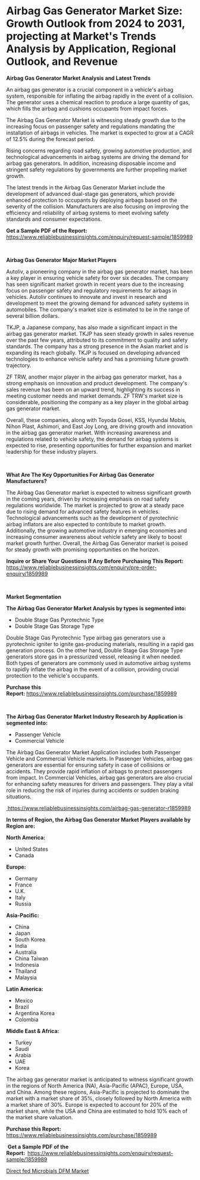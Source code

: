 <p><h1>Airbag Gas Generator Market Size: Growth Outlook from 2024 to 2031, projecting at Market's Trends Analysis by Application, Regional Outlook, and Revenue</h1></p><p><strong>Airbag Gas Generator Market Analysis and Latest Trends</strong></p>
<p><p>An airbag gas generator is a crucial component in a vehicle's airbag system, responsible for inflating the airbag rapidly in the event of a collision. The generator uses a chemical reaction to produce a large quantity of gas, which fills the airbag and cushions occupants from impact forces.</p><p>The Airbag Gas Generator Market is witnessing steady growth due to the increasing focus on passenger safety and regulations mandating the installation of airbags in vehicles. The market is expected to grow at a CAGR of 12.5% during the forecast period. </p><p>Rising concerns regarding road safety, growing automotive production, and technological advancements in airbag systems are driving the demand for airbag gas generators. In addition, increasing disposable income and stringent safety regulations by governments are further propelling market growth.</p><p>The latest trends in the Airbag Gas Generator Market include the development of advanced dual-stage gas generators, which provide enhanced protection to occupants by deploying airbags based on the severity of the collision. Manufacturers are also focusing on improving the efficiency and reliability of airbag systems to meet evolving safety standards and consumer expectations.</p></p>
<p><strong>Get a Sample PDF of the Report:&nbsp;</strong> <a href="https://www.reliablebusinessinsights.com/enquiry/request-sample/1859989">https://www.reliablebusinessinsights.com/enquiry/request-sample/1859989</a></p>
<p>&nbsp;</p>
<p><strong>Airbag Gas Generator Major Market Players</strong></p>
<p><p>Autoliv, a pioneering company in the airbag gas generator market, has been a key player in ensuring vehicle safety for over six decades. The company has seen significant market growth in recent years due to the increasing focus on passenger safety and regulatory requirements for airbags in vehicles. Autoliv continues to innovate and invest in research and development to meet the growing demand for advanced safety systems in automobiles. The company's market size is estimated to be in the range of several billion dollars.</p><p>TKJP, a Japanese company, has also made a significant impact in the airbag gas generator market. TKJP has seen steady growth in sales revenue over the past few years, attributed to its commitment to quality and safety standards. The company has a strong presence in the Asian market and is expanding its reach globally. TKJP is focused on developing advanced technologies to enhance vehicle safety and has a promising future growth trajectory.</p><p>ZF TRW, another major player in the airbag gas generator market, has a strong emphasis on innovation and product development. The company's sales revenue has been on an upward trend, highlighting its success in meeting customer needs and market demands. ZF TRW's market size is considerable, positioning the company as a key player in the global airbag gas generator market.</p><p>Overall, these companies, along with Toyoda Gosei, KSS, Hyundai Mobis, Nihon Plast, Ashimori, and East Joy Long, are driving growth and innovation in the airbag gas generator market. With increasing awareness and regulations related to vehicle safety, the demand for airbag systems is expected to rise, presenting opportunities for further expansion and market leadership for these industry players.</p></p>
<p>&nbsp;</p>
<p><strong>What Are The Key Opportunities For Airbag Gas Generator Manufacturers?</strong></p>
<p><p>The Airbag Gas Generator market is expected to witness significant growth in the coming years, driven by increasing emphasis on road safety regulations worldwide. The market is projected to grow at a steady pace due to rising demand for advanced safety features in vehicles. Technological advancements such as the development of pyrotechnic airbag inflators are also expected to contribute to market growth. Additionally, the growing automotive industry in emerging economies and increasing consumer awareness about vehicle safety are likely to boost market growth further. Overall, the Airbag Gas Generator market is poised for steady growth with promising opportunities on the horizon.</p></p>
<p><strong>Inquire or Share Your Questions If Any Before Purchasing This Report:</strong> <a href="https://www.reliablebusinessinsights.com/enquiry/pre-order-enquiry/1859989">https://www.reliablebusinessinsights.com/enquiry/pre-order-enquiry/1859989</a></p>
<p>&nbsp;</p>
<p><strong>Market Segmentation</strong></p>
<p><strong>The Airbag Gas Generator Market Analysis by types is segmented into:</strong></p>
<p><ul><li>Double Stage Gas Pyrotechnic Type</li><li>Double Stage Gas Storage Type</li></ul></p>
<p><p>Double Stage Gas Pyrotechnic Type airbag gas generators use a pyrotechnic igniter to ignite gas-producing materials, resulting in a rapid gas generation process. On the other hand, Double Stage Gas Storage Type generators store gas in a pressurized vessel, releasing it when needed. Both types of generators are commonly used in automotive airbag systems to rapidly inflate the airbag in the event of a collision, providing crucial protection to the vehicle's occupants.</p></p>
<p><strong>Purchase this Report:&nbsp;</strong><a href="https://www.reliablebusinessinsights.com/purchase/1859989">https://www.reliablebusinessinsights.com/purchase/1859989</a></p>
<p>&nbsp;</p>
<p><strong>The Airbag Gas Generator Market Industry Research by Application is segmented into:</strong></p>
<p><ul><li>Passenger Vehicle</li><li>Commercial Vehicle</li></ul></p>
<p><p>The Airbag Gas Generator Market Application includes both Passenger Vehicle and Commercial Vehicle markets. In Passenger Vehicles, airbag gas generators are essential for ensuring safety in case of collisions or accidents. They provide rapid inflation of airbags to protect passengers from impact. In Commercial Vehicles, airbag gas generators are also crucial for enhancing safety measures for drivers and passengers. They play a vital role in reducing the risk of injuries during accidents or sudden braking situations.</p></p>
<p><a href="https://www.reliablebusinessinsights.com/airbag-gas-generator-r1859989">&nbsp;https://www.reliablebusinessinsights.com/airbag-gas-generator-r1859989</a></p>
<p><strong>In terms of Region, the Airbag Gas Generator Market Players available by Region are:</strong></p>
<p>
    <p> <strong> North America: </strong>
        <ul>
            <li>United States</li>
            <li>Canada</li>
        </ul>
        </p> 
    <p> <strong> Europe: </strong>
        <ul>
            <li>Germany</li>
            <li>France</li>
            <li>U.K.</li>
            <li>Italy</li>
            <li>Russia</li>
        </ul>
        </p> 
    <p> <strong> Asia-Pacific: </strong>
        <ul>
            <li>China</li>
            <li>Japan</li>
            <li>South Korea</li>
            <li>India</li>
            <li>Australia</li>
            <li>China Taiwan</li>
            <li>Indonesia</li>
            <li>Thailand</li>
            <li>Malaysia</li>
        </ul>
        </p> 
    <p> <strong> Latin America: </strong>
        <ul>
            <li>Mexico</li>
            <li>Brazil</li>
            <li>Argentina Korea</li>
            <li>Colombia</li>
        </ul>
        </p> 
    <p> <strong> Middle East & Africa: </strong>
        <ul>
            <li>Turkey</li>
            <li>Saudi</li>
            <li>Arabia</li>
            <li>UAE</li>
            <li>Korea</li>
        </ul>
    </p>
    </p>
<p><p>The airbag gas generator market is anticipated to witness significant growth in the regions of North America (NA), Asia-Pacific (APAC), Europe, USA, and China. Among these regions, Asia-Pacific is projected to dominate the market with a market share of 35%, closely followed by North America with a market share of 30%. Europe is expected to account for 20% of the market share, while the USA and China are estimated to hold 10% each of the market share valuation.</p></p>
<p><strong>Purchase this Report: </strong><a href="https://www.reliablebusinessinsights.com/purchase/1859989">https://www.reliablebusinessinsights.com/purchase/1859989</a></p>
<p>&nbsp;<strong>Get a Sample PDF of the Report:&nbsp;&nbsp;</strong><a href="https://www.reliablebusinessinsights.com/enquiry/request-sample/1859989">https://www.reliablebusinessinsights.com/enquiry/request-sample/1859989</a></p>
<p><strong></strong></p>
<p><p><a href="https://github.com/ZackaryHalvorson2023/Market-Research-Report-List-1/blob/main/direct-fed-microbials-dfm-market.md">Direct fed Microbials DFM Market</a></p></p>